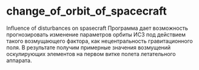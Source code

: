 # change_of_orbit_of_spacecraft
Influence of disturbances on spasecraft
Программа дает возможность прогнозировать изменение параметров орбиты ИСЗ под действием такого возмущающего фактора, как нецентральность гравитационного поля. В результате получим примерные значения возмущений оскулирующих элементов на первом витке полета летательного аппарата.
